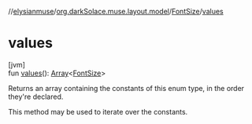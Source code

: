 //[elysianmuse](../../../index.md)/[org.darkSolace.muse.layout.model](../index.md)/[FontSize](index.md)/[values](values.md)

# values

[jvm]\
fun [values](values.md)(): [Array](https://kotlinlang.org/api/latest/jvm/stdlib/kotlin/-array/index.html)&lt;[FontSize](index.md)&gt;

Returns an array containing the constants of this enum type, in the order they're declared.

This method may be used to iterate over the constants.
